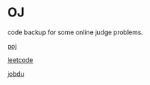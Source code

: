 OJ
===

code backup for some online judge problems.

[poj](http://poj.org/)

[leetcode](http://leetcode.com/)

[jobdu](http://ac.jobdu.com/)
